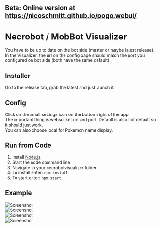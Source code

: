 ## Beta: Online version at https://nicoschmitt.github.io/pogo.webui/

# Necrobot / MobBot Visualizer

You have to be up to date on the bot side (master or maybe latest release).  
In the Visualizer, the url on the config page should match the port you configured on bot side (both have the same default).

## Installer

Go to the release tab, grab the latest and just launch it.

## Config

Click on the small settings icon on the bottom right of the app.  
The important thing is websocket url and port. Default is also bot default so it should just work.  
You can also choose local for Pokemon name display.

## Run from Code

1. Install [Node.js](https://nodejs.org/en/download/)
2. Start the node command line
3. Navigate to your necrobotvisualizer folder
4. To install enter: ```npm install```
5. To start enter: ```npm start```

## Example

![Screenshot](https://github.com/nicoschmitt/necrobotvisualizer/blob/master/screenshots/01.png?raw=true)  
![Screenshot](https://github.com/nicoschmitt/necrobotvisualizer/blob/master/screenshots/02.png?raw=true)  
![Screenshot](https://github.com/nicoschmitt/necrobotvisualizer/blob/master/screenshots/03.png?raw=true)  
![Screenshot](https://github.com/nicoschmitt/necrobotvisualizer/blob/master/screenshots/04.png?raw=true)  
